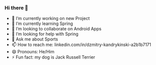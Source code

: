 ### Hi there 👋

- 🔭 I’m currently working on new Project
- 🌱 I’m currently learning Spring
- 👯 I’m looking to collaborate on Android Apps
- 🤔 I’m looking for help with Spring
- 💬 Ask me about Sports
- 📫 How to reach me: linkedin.com/in/dzmitry-kandrykinski-a2b1b7171
- 😄 Pronouns: He/Him
- ⚡ Fun fact: my dog is Jack Russell Terrier


